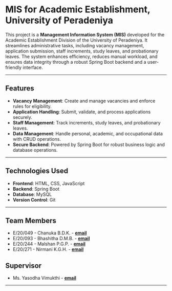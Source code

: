 # MIS for Academic Establishment, University of Peradeniya  

This project is a **Management Information System (MIS)** developed for the Academic Establishment Division of the University of Peradeniya. It streamlines administrative tasks, including vacancy management, application submission, staff increments, study leaves, and probationary leaves. The system enhances efficiency, reduces manual workload, and ensures data integrity through a robust Spring Boot backend and a user-friendly interface.

---

## Features  
- **Vacancy Management**: Create and manage vacancies and enforce rules for eligibility.  
- **Application Handling**: Submit, validate, and process applications securely.  
- **Staff Management**: Track increments, study leaves, and probationary leaves.  
- **Data Management**: Handle personal, academic, and occupational data with CRUD operations.  
- **Secure Backend**: Powered by Spring Boot for robust business logic and database operations.  

---

## Technologies Used  
- **Frontend**: HTML, CSS, JavaScript  
- **Backend**: Spring Boot  
- **Database**: MySQL  
- **Version Control**: Git  

---

## Team Members  
- E/20/049 - Chanuka B.D.K. - **[email](mailto:e20049@eng.pdn.ac.lk)** 
- E/20/093 - Bhashitha D.M.B. - **[email](mailto:e20093@eng.pdn.ac.lk)** 
- E/20/244 - Malshan P.G.P. - **[email](mailto:e20244@eng.pdn.ac.lk)**
- E/20/271 - Nirmani K.G.H. - **[email](mailto:e20271@eng.pdn.ac.lk)**

## Supervisor  
- Ms. Yasodha Vimukthi - **[email](mailto:yasodhav@eng.pdn.ac.lk)**  

---
